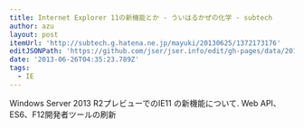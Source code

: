 ```yaml
---
title: Internet Explorer 11の新機能とか - ういはるかぜの化学 - subtech
author: azu
layout: post
itemUrl: 'http://subtech.g.hatena.ne.jp/mayuki/20130625/1372173176'
editJSONPath: 'https://github.com/jser/jser.info/edit/gh-pages/data/2013/06/index.json'
date: '2013-06-26T04:35:23.789Z'
tags:
  - IE
---
```

Windows Server 2013 R2プレビューでのIE11 の新機能について.
Web API、ES6、F12開発者ツールの刷新
